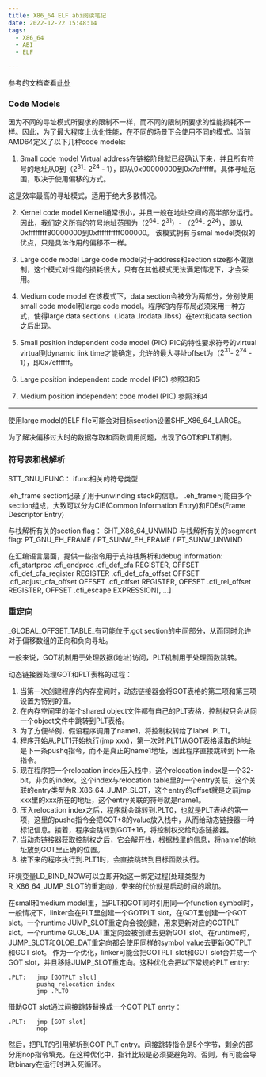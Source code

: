 ```yaml
---
title: X86_64 ELF abi阅读笔记
date: 2022-12-22 15:48:14
tags:
  - X86_64
  - ABI
  - ELF

---
```


参考的文档查看[此处](https://refspecs.linuxbase.org/elf/x86_64-abi-0.99.pdf)

### Code Models

因为不同的寻址模式所要求的限制不一样，而不同的限制所要求的性能损耗不一样。因此，为了最大程度上优化性能，在不同的场景下会使用不同的模式。当前AMD64定义了以下几种code models:
1. Small code model
Virtual address在链接阶段就已经确认下来，并且所有符号的地址从0到（$2^{31}$- $2^{24}$ - 1），即从0x00000000到0x7effffff。具体寻址范围，取决于使用偏移的方式。

这是效率最高的寻址模式，适用于绝大多数情况。

2. Kernel code model
Kernel通常很小，并且一般在地址空间的高半部分运行。因此，我们定义所有的符号地址范围为（$2^{64}$- $2^{31}$）- （$2^{64}$- $2^{24}$），即从0xffffffff80000000到0xffffffffff000000。
该模式拥有与smal model类似的优点，只是具体作用的偏移不一样。

3. Large code model
Large code model对于address和section size都不做限制，这个模式对性能的损耗很大，只有在其他模式无法满足情况下，才会采用。

4. Medium code model
在该模式下，data section会被分为两部分，分别使用small code model和large code model。程序的内存布局必须采用一种方式，使得large data sections（.ldata .lrodata .lbss）在text和data section之后出现。

5. Small position independent code model (PIC)
PIC的特性要求符号的virtual virtual到dynamic link time才能确定，允许的最大寻址offset为（$2^{31}$- $2^{24}$ - 1），即0x7effffff。

6. Large position independent code model (PIC)
参照3和5

8. Medium position independent code model (PIC)
参照3和4

-------

使用large model的ELF file可能会对目标section设置SHF_X86_64_LARGE。

为了解决偏移过大时的数据存取和函数调用问题，出现了GOT和PLT机制。


### 符号表和栈解析
STT_GNU_IFUNC： ifunc相关的符号类型

.eh_frame section记录了用于unwinding stack的信息。
.eh_frame可能由多个section组成，大致可以分为CIE(Common Information Entry)和FDEs(Frame Descriptor Entry)

与栈解析有关的section flag： SHT_X86_64_UNWIND
与栈解析有关的segment flag:  PT_GNU_EH_FRAME / PT_SUNW_EH_FRAME / PT_SUNW_UNWIND

在汇编语言层面，提供一些指令用于支持栈解析和debug information:
.cfi_startproc
.cfi_endproc
.cfi_def_cfa REGISTER, OFFSET
.cfi_def_cfa_register REGISTER
.cfi_def_cfa_offset OFFSET
.cfi_adjust_cfa_offset OFFSET
.cfi_offset REGISTER, OFFSET
.cfi_rel_offset REGISTER, OFFSET
.cfi_escape EXPRESSION[, ...]

### 重定向

_GLOBAL_OFFSET_TABLE_有可能位于.got section的中间部分，从而同时允许对于偏移数组的正向和负向寻址。

一般来说，GOT机制用于处理数据(地址)访问，PLT机制用于处理函数跳转。

动态链接器处理GOT和PLT表格的过程：
1. 当第一次创建程序的内存空间时，动态链接器会将GOT表格的第二项和第三项设置为特别的值。
2. 在内存空间里的每个shared object文件都有自己的PLT表格，控制权只会从同一个object文件中跳转到PLT表格。
3. 为了方便举例，假设程序调用了name1，将控制权转给了label .PLT1。
4. 程序开始从.PLT1开始执行(jmp xxx)，第一次时.PLT1从GOT表格读取的地址是下一条pushq指令，而不是真正的name1地址，因此程序直接跳转到下一条指令。
5. 现在程序把一个relocation index压入栈中，这个relocation index是一个32-bit，非负的index。这个index与relocation table里的一个entry关联，这个关联的entry类型为R_X86_64_JUMP_SLOT，这个entry的offset就是之前jmp xxx里的xxx所在的地址，这个entry关联的符号就是name1。
6. 压入relocation index之后，程序就会跳转到.PLT0，也就是PLT表格的第一项，这里的pushq指令会把GOT+8的value放入栈中，从而给动态链接器一种标记信息。接着，程序会跳转到GOT+16，将控制权交给动态链接器。
7. 当动态链接器获取控制权之后，它会解开栈，根据栈里的信息，将name1的地址放到GOT里正确的位置。
8. 接下来的程序执行到.PLT1时，会直接跳转到目标函数执行。

环境变量LD_BIND_NOW可以立即开始这一绑定过程(处理类型为R_X86_64_JUMP_SLOT的重定向)，带来的代价就是启动时间的增加。



在small和medium model里，当PLT和GOT同时引用同一个function symbol时，一般情况下，linker会在PLT里创建一个GOTPLT slot，在GOT里创建一个GOT slot。一个runtime JUMP_SLOT重定向会被创建，用来更新对应的GOTPLT slot。一个runtime GLOB_DAT重定向会被创建去更新GOT slot。在runtime时，JUMP_SLOT和GLOB_DAT重定向都会使用同样的symbol value去更新GOTPLT和GOT slot。
作为一个优化，linker可能会把GOTPLT slot和GOT slot合并成一个GOT slot，并且移除JUMP_SLOT重定向。这种优化会把以下常规的PLT entry:
```
.PLT: 	jmp [GOTPLT slot]
		pushq relocation index
		jmp .PLT0
```
借助GOT slot通过间接跳转替换成一个GOT PLT enrty：
```
.PLT: 	jmp [GOT slot]
		nop
```
然后，把PLT的引用解析到GOT PLT entry。间接跳转指令是5个字节，剩余的部分用nop指令填充。在这种优化中，指针比较是必须要避免的。否则，有可能会导致binary在运行时进入死循环。
